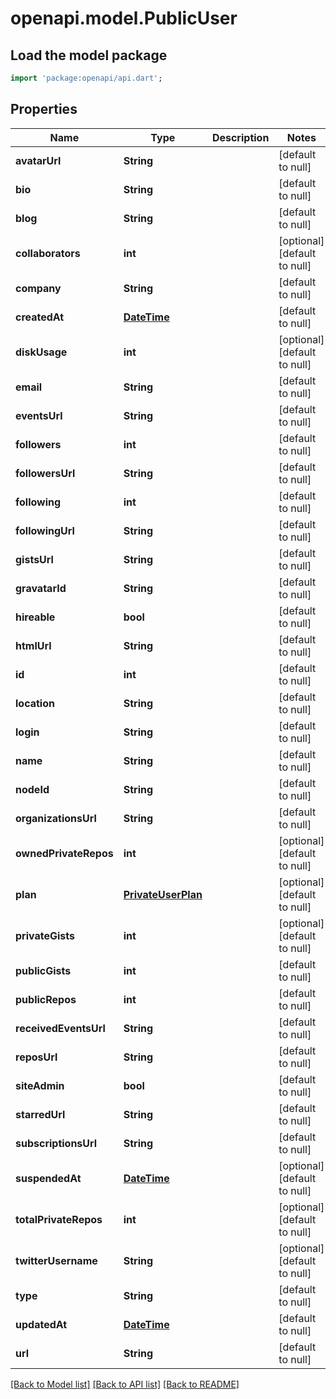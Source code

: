 # openapi.model.PublicUser

## Load the model package
```dart
import 'package:openapi/api.dart';
```

## Properties
Name | Type | Description | Notes
------------ | ------------- | ------------- | -------------
**avatarUrl** | **String** |  | [default to null]
**bio** | **String** |  | [default to null]
**blog** | **String** |  | [default to null]
**collaborators** | **int** |  | [optional] [default to null]
**company** | **String** |  | [default to null]
**createdAt** | [**DateTime**](DateTime.md) |  | [default to null]
**diskUsage** | **int** |  | [optional] [default to null]
**email** | **String** |  | [default to null]
**eventsUrl** | **String** |  | [default to null]
**followers** | **int** |  | [default to null]
**followersUrl** | **String** |  | [default to null]
**following** | **int** |  | [default to null]
**followingUrl** | **String** |  | [default to null]
**gistsUrl** | **String** |  | [default to null]
**gravatarId** | **String** |  | [default to null]
**hireable** | **bool** |  | [default to null]
**htmlUrl** | **String** |  | [default to null]
**id** | **int** |  | [default to null]
**location** | **String** |  | [default to null]
**login** | **String** |  | [default to null]
**name** | **String** |  | [default to null]
**nodeId** | **String** |  | [default to null]
**organizationsUrl** | **String** |  | [default to null]
**ownedPrivateRepos** | **int** |  | [optional] [default to null]
**plan** | [**PrivateUserPlan**](PrivateUserPlan.md) |  | [optional] [default to null]
**privateGists** | **int** |  | [optional] [default to null]
**publicGists** | **int** |  | [default to null]
**publicRepos** | **int** |  | [default to null]
**receivedEventsUrl** | **String** |  | [default to null]
**reposUrl** | **String** |  | [default to null]
**siteAdmin** | **bool** |  | [default to null]
**starredUrl** | **String** |  | [default to null]
**subscriptionsUrl** | **String** |  | [default to null]
**suspendedAt** | [**DateTime**](DateTime.md) |  | [optional] [default to null]
**totalPrivateRepos** | **int** |  | [optional] [default to null]
**twitterUsername** | **String** |  | [optional] [default to null]
**type** | **String** |  | [default to null]
**updatedAt** | [**DateTime**](DateTime.md) |  | [default to null]
**url** | **String** |  | [default to null]

[[Back to Model list]](../README.md#documentation-for-models) [[Back to API list]](../README.md#documentation-for-api-endpoints) [[Back to README]](../README.md)


